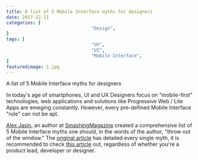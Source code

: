 ```yaml
---
title: A list of 5 Mobile Interface myths for designers
date: 2017-12-11
categories: [
								"Design",
]
tags: [
								"UX",
								"UI",
								"Mobile Interface",
]
featuredimage: 1.jpg
---
```

A list of 5 Mobile Interface myths for designers

In today's age of smartphones, UI and UX Designers focus on "mobile-first" technologies, web applications and solutions like Progressive Web / Lite Apps are emeging constantly. However, every pre-defined Mobile Interface "rule" can not be apt.

[Alex Jasin](https://www.smashingmagazine.com/author/alexjasin/), an author at [SmashingMagazine](https://www.smashingmagazine.com/) created a comprehensive list of 5 Mobile Interface myths one should, in the words of the author, "throw out of the window." The [original article](https://www.smashingmagazine.com/2017/11/mobile-interface-myths/) has detailed every single myth, it is recommended to check [this article](https://www.smashingmagazine.com/2017/11/mobile-interface-myths/) out, regardless of whether you're a product lead, developer or designer.
